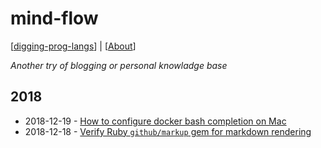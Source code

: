 # mind-flow
[[digging-prog-langs](https://github.com/halyph/digging-prog-langs)] | [[About](about.md)]

_Another try of blogging or personal knowladge base_

## 2018

- 2018-12-19 - [How to configure docker bash completion on Mac](2018/2018-12-19-docker-bash-complition.md)
- 2018-12-18 - [Verify Ruby `github/markup` gem for markdown rendering](2018/2018-12-18-github-markup-gem.md) 
